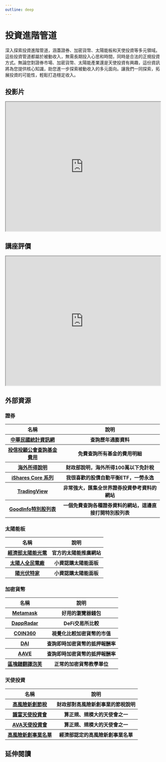 ```yaml
---
outline: deep
---
```


# 投資進階管道

深入探索投資進階管道，涵蓋證券、加密貨幣、太陽能板和天使投資等多元領域。這些投資管道都屬於被動收入，無需長期投入心思和時間，同時是合法的正規投資方式。無論您對證券市場、加密貨幣、太陽能產業還是天使投資有興趣，這份資訊將為您提供核心知識，助您進一步探索被動收入的多元面向。讓我們一同探索，拓展投資的可能性，輕鬆打造穩定收入。

## 投影片

<iframe
    src="https://docs.google.com/presentation/d/e/2PACX-1vTtOL7UuOgTF5wqOp821KLauHVfGha2IQ8rFNPj1VukMNJ-nI5pAIL3bZ_JS9FhDrLK0VTHhPaQ_fUf/embed?start=false&loop=false&delayms=3000"
    width="100%" height="420" allowfullscreen="true" mozallowfullscreen="true"
    webkitallowfullscreen="true">
</iframe>

## 講座評價

<iframe src="https://docs.google.com/spreadsheets/d/e/2PACX-1vTpZzYjhGds8yfMaX2PFEHC7ZRE1ZOVHhvfEzrCan73umPjfCbdXUuHF70OOBpK-N1c-VuyZjAbdmif/pubhtml?widget=true&amp;headers=false" width="100%" height="420"></iframe>

## 外部資源

### 證券

<table>
    <thead>
        <tr>
            <th>名稱</th>
            <th>說明</th>
        </tr>
    </thead>
    <tbody>
        <tr>
            <th>
                <a href="https://www.stat.gov.tw/Point.aspx?sid=t.2&n=3581&sms=11480" target="_blank">
                   中華民國統計資訊網
                </a>
            </th>
            <th>查詢歷年通膨資料</th>
        </tr>
        <tr>
            <th>
                <a href="https://goodinfo.tw/tw/StockList.asp?MARKET_CAT=%E5%85%A8%E9%83%A8&STOCK_ID=2887C" target="_blank">
                   投信投顧公會查詢基金費用
                </a>
            </th>
            <th>免費查詢所有基金的費用明細</th>
        </tr>
        <tr>
            <th>
                <a href="https://www.etax.nat.gov.tw/etwmain/tax-info/understanding/tax-q-and-a/national/individual-income-tax/basic-tax-question/oversea-income/awYgOG9" target="_blank">
                   海外所得說明
                </a>
            </th>
            <th>財政部說明，海外所得100萬以下免計稅</th>
        </tr>
        <tr>
            <th>
                <a href="https://www.ishares.com/us/products/etf-investments#/?productView=etf&fac=43589%7C43619%7C43625%7C61455&fc=43771&pageNumber=1&sortColumn=totalNetAssets&sortDirection=desc&dataView=keyFacts&ptrg=4%7C10%7C6%7C2%7C8" target="_blank">
                   iShares Core 系列
                </a>
            </th>
            <th>我很喜歡的股債自動平衡ETF，一勞永逸</th>
        </tr>
         <tr>
            <th>
                <a href="https://tw.tradingview.com/" target="_blank">
                   TradingView
                </a>
            </th>
            <th>非常強大，匯集全世界證券投資參考資料的網站</th>
        </tr>
        <tr>
            <th>
                <a href="https://goodinfo.tw/tw/StockList.asp?MARKET_CAT=%E5%85%A8%E9%83%A8&STOCK_ID=2887C" target="_blank">
                   GoodInfo特別股列表
                </a>
            </th>
            <th>一個免費查詢各種證券資料的網站，這邊直接打開特別股列表</th>
        </tr>
    </tbody>
</table>

### 太陽能板

<table>
    <thead>
        <tr>
            <th>名稱</th>
            <th>說明</th>
        </tr>
    </thead>
    <tbody>
     <tr>
            <th>
                <a href="https://www.hellosolarman.com?share_code=mxPrGsrm&openExternalBrowser=1" target="_blank">
                   經濟部太陽能光電
                </a>
            </th>
            <th>
                官方的太陽能推廣網站
            </th>
        </tr>
        <tr>
            <th>
                <a href="https://www.hellosolarman.com?share_code=mxPrGsrm&openExternalBrowser=1" target="_blank">
                   太陽人全民電廠
                </a>
            </th>
            <th>
                小資認購太陽能面板
            </th>
        </tr>
        <tr>
            <th>
                <a href="https://www.sunnyfounder.com" target="_blank">
                   陽光伏特家
                </a>
            </th>
            <th>小資認購太陽能面板</th>
        </tr>
    </tbody>
</table>

### 加密貨幣

<table>
    <thead>
        <tr>
            <th>名稱</th>
            <th>說明</th>
        </tr>
    </thead>
    <tbody>
        <tr>
            <th>
                <a href="https://metamask.io" target="_blank">
                   Metamask
                </a>
            </th>
            <th>好用的瀏覽器錢包</th>
        </tr>
        <tr>
            <th>
                <a href="https://dappradar.com/rankings/defi" target="_blank">
                   DappRadar
                </a>
            </th>
            <th>DeFi交易所比較</th>
        </tr>
        <tr>
            <th>
                <a href="https://coin360.com" target="_blank">
                   COIN360
                </a>
            </th>
            <th>視覺化比較加密貨幣的市值</th>
        </tr>
        <tr>
            <th>
                <a href="https://app.spark.fi/markets/" target="_blank">
                    DAI
                </a>
            </th>
            <th>查詢即時加密貨幣的抵押報酬率</th>
        </tr>
        <tr>
            <th>
                <a href="ipns://app.aave.com" target="_blank">
                    AAVE
                </a>
            </th>
            <th>查詢即時加密貨幣的抵押報酬率</th>
        </tr>
        <tr>
            <th>
                <a href="https://www.gotrade.com.tw/yuubuke/daodao-opp/" target="_blank">
                    區塊鏈翻譯泡芙
                </a>
            </th>
            <th>正常的加密貨幣教學單位</th>
        </tr>
    </tbody>
</table>

### 天使投資

<table>
    <thead>
        <tr>
            <th>名稱</th>
            <th>說明</th>
        </tr>
    </thead>
    <tbody>
        <tr>
            <th>
                <a href="https://www.etax.nat.gov.tw/etwmain/alien-tax-service/alien-tax-faq/lLOWY3W" target="_blank">
                   高風險新創節稅
                </a>
            </th>
            <th>
                財政部對高風險新創事業的節稅說明
            </th>
        </tr>
        <tr>
            <th>
                <a href="https://angel-investor.org/" target="_blank">
                   識富天使投資會
                </a>
            </th>
            <th>
                算正規、規模大的天使會之一
            </th>
        </tr>
        <tr>
            <th>
                <a href="https://www.angeltoventure.com/" target="_blank">
                   AVA天使投資會
                </a>
            </th>
            <th>
                算正規、規模大的天使會之一
            </th>
        </tr>
         <tr>
            <th>
                <a href="https://www.google.com/search?q=site:https://www.ida.gov.tw/+%E9%AB%98%E9%A2%A8%E9%9A%AA%E6%96%B0%E5%89%B5%E4%BA%8B%E6%A5%AD%E5%90%8D%E5%96%AE" target="_blank">
                   高風險新創事業名單
                </a>
            </th>
            <th>
                經濟部認定的高風險新創事業名單
            </th>
        </tr>
    </tbody>
</table>

## 延伸閱讀

<Books :modelValue="bookItems"></Books>

<script setup>

import Books from '../components/books.vue'
const bookItems = [
    {
        id: '11101027080',
        name: '贏在特別股︰發行公司及投資人的必備心法',
        desc: `<p>遊刃於特別股的領域，得以使發行公司既籌得資金又強化經營；
對投資人而言，善用特別股可增進理財組合的穩健及深度。
希望藉由書中分享，讓讀者們贏得自在歡喜！</p><p>作者吳統雄以多年的實戰經驗為基礎，結合《公司法》、相關法規和會計規範，深入分析特別股對於資金供需雙方的影響，使讀者更了解特別股的價值，實為商管領域中不可或缺的參考書籍，更是全盤了解特別股的經典鉅作。</p>`,
    },
    {
        id: '11100855440',
        name: '均富革命：財富管理達人李紹鋒教你用FinTech小錢致富',
        desc: `<p>資訊的落差就是財富的落差，
大數據時代等於均富時代，
利用FinTech，小錢致富，翻轉人生！</p>

<p>支付＋保險＋存貸＋籌資＋投資管理＋市場資訊供給，
全部一指搞定！</p>

<p>當大家已經在用手機支付了，
你還在比較哪一家銀行的跨行提款手續費比較低？
運用科技讓你賺更多，
讓我們一起擁抱FinTech提升投資報酬！</p>`,
    },
    {
        id: '11100983066',
        name: 'DeFi未來銀行：可公開驗證、紀錄不可竄改，輕鬆實現跨境交易、人人都將參與的新金融革命',
        desc: `<p>國際各大銀行及金融集團已開始布局，下一波金融產業轉型浪潮即將到來。每個人都想知道：DeFi是什麼？它如何運作？它有什麼風險？為何有人說它只是烏托邦，有人說它會開創全新商業模式？</p>

<p>DeFi是去中心化金融的簡稱，由「去中心化（Decentralized）」及「金融（Finance）」
的前兩個字母組成，它代表了一套在區塊鏈上從零開始打造的全新金融體系，這套開放、自由的金融體系，在不久的未來很可能會成為全世界最主要的金融體系。</p>`,
    },
    {
        id: '11100931399',
        name: '台灣創投攻略',
        desc: `<p>到底新創與創投的交集點在哪？要怎麼讓創投有投資的意願？新創菜鳥要怎麼擊中創投老鳥的心？</p>
<p>這本書寫給想了解創投產業，或想進入創投產業的人士。包括創業者在內，都可以把本書視為一本入門書。特別是當創業者在尋找資金時，往往因為不了解創投產業，而存有許多幻想或猜疑。撰寫這本書的最終目的，是希望讓創業者在籌資時有相對等的知識，能夠與創投業者以同樣的語言溝通，降低籌資的障礙。</p>
`,
    },
]
</script>

